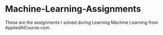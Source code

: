 # Machine-Learning-Assignments
These are the assignments I solved during Learning Machine Learning from AppliedAICourse.com.
